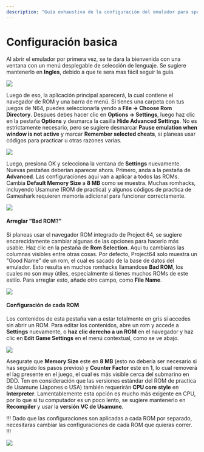 ```yaml
---
description: "Guía exhaustiva de la configuración del emulador para speedruns de Super Mario 64" 
---
```


# Configuración basica
Al abrir el emulador por primera vez, se te dara la bienvenida con una ventana con un menú desplegable de selección de lenguaje. Se sugiere mantenerlo en **Ingles**, debido a que te sera mas fácil seguir la guía.

![](img/pj64_welcome.png)

Luego de eso, la aplicación principal aparecerá, la cual contiene el navegador de ROM y una barra de menú. Si tienes una carpeta con tus juegos de N64, puedes seleccionarla yendo a **File -> Choose Rom Directory**. Despues debes hacer clic en **Options -> Settings**, luego haz clic en la pestaña **Options** y desmarca la casilla **Hide Advanced Settings**. No es estrictamente necesario, pero se sugiere desmarcar **Pause emulation when window is not active** y marcar **Remember selected cheats**, si planeas usar códigos para practicar u otras razones varias.

![](img/pj64_options.png)

Luego, presiona OK y selecciona la ventana de **Settings** nuevamente. Nuevas pestañas deberían aparecer ahora. Primero, anda a la pestaña de **Advanced**. Las configuraciones aquí van a aplicar a todos las ROMs. Cambia **Default Memory Size** a **8 MB** como se muestra. Muchas romhacks, incluyendo Usamune (ROM de practica) y algunos códigos de practica de Gameshark requieren memoria adicional para funcionar correctamente.


![](img/pj64_advanced.png)

#### Arreglar "Bad ROM?" 

Si planeas usar el navegador ROM integrado de Project 64, se sugiere encarecidamente cambiar algunas de las opciones para hacerlo más usable. Haz clic en la pestaña de **Rom Selection**. Aqui tu cambiaras las columnas visibles entre otras cosas. Por defecto, Project64 solo muestra un "Good Name" de un rom, el cual es sacado de la base de datos del emulador. Esto resulta en muchos romhacks llamandose **Bad ROM**, los cuales no son muy útiles, especialmente si tienes muchos ROMs de este estilo. Para arreglar esto, añade otro campo, como **File Name**.

![](img/pj64_browser.gif)

#### Configuración de cada ROM 
Los contenidos de esta pestaña van a estar totalmente en gris si accedes sin abrir un ROM. Para editar los contenidos, abre un rom y accede a **Settings** nuevamente, o **haz clic derecho a un ROM** en el navegador y haz clic en **Edit Game Settings** en el menú contextual, como se ve abajo.

![](img/pj64_gamesettings.png)

Asegurate que **Memory Size** este en **8 MB** (esto no debería ser necesario si has seguido los pasos previos) y **Counter Factor** este en **1**, lo cual removerá el lag presente en el juego, el cual es más visible cerca del submarino en DDD.
Ten en consideración que las versiones estándar del ROM de practica de Usamune (Japones o USA) también requerirán **CPU core style** en **Interpreter**. Lamentablemente esta opción es mucho más exigente en CPU, por lo que si tu computador es un poco lento, se sugiere mantenerlo en **Recompiler** y usar la **versión VC de Usamune**.

!!!
Dado que las configuraciones son aplicadas a cada ROM por separado, necesitaras cambiar las configuraciones de cada ROM que quieras correr.
!!!

![](img/pj64_romconfig.png)
